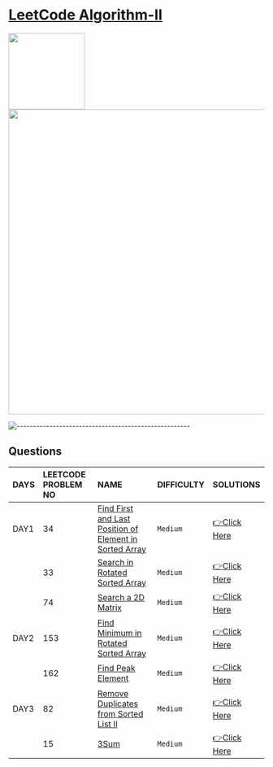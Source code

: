 # [LeetCode Algorithm-II](https://leetcode.com/study-plan/algorithm/?progress=fss6tkg)
<p float="left">
  <img src="https://assets.leetcode.com/study_plan/algorithm/cover.png" width="150" />
  <img src="https://upload.wikimedia.org/wikipedia/commons/0/0a/LeetCode_Logo_black_with_text.svg" width="600" /> 
</p>

![-----------------------------------------------------](https://raw.githubusercontent.com/andreasbm/readme/master/assets/lines/rainbow.png)

## Questions

| DAYS  | LEETCODE PROBLEM NO |  NAME                         |  DIFFICULTY  |   SOLUTIONS                                                    |
| :-----| :------------------ | :---------------------------- | :----------- |  :------------------------------------------------------------ |
| DAY1 | 34 | [Find First and Last Position of Element in Sorted Array](https://leetcode.com/problems/find-first-and-last-position-of-element-in-sorted-array/) | `Medium` | [👉Click Here](https://github.com/dhrupad17/Algorithm2_Leetcode/blob/main/DAY1P1.md) |
|  | 33 | [Search in Rotated Sorted Array](https://leetcode.com/problems/search-in-rotated-sorted-array/) | `Medium` | [👉Click Here](https://github.com/dhrupad17/Algorithm2_Leetcode/blob/main/DAY1P2.md) |
|  | 74 | [Search a 2D Matrix](https://leetcode.com/problems/search-a-2d-matrix/) | `Medium` | [👉Click Here](https://github.com/dhrupad17/Algorithm2_Leetcode/blob/main/DAY1P3.md) |
| DAY2 | 153 | [Find Minimum in Rotated Sorted Array](https://leetcode.com/problems/find-minimum-in-rotated-sorted-array/) | `Medium` | [👉Click Here](https://github.com/dhrupad17/Algorithm2_Leetcode/blob/main/DAY2P1.md) |
|  | 162 | [Find Peak Element](https://leetcode.com/problems/find-peak-element/) | `Medium` | [👉Click Here](https://github.com/dhrupad17/Algorithm2_Leetcode/blob/main/DAY2P2.md) |
| DAY3 | 82 | [Remove Duplicates from Sorted List II](https://leetcode.com/problems/remove-duplicates-from-sorted-list-ii/) | `Medium` | [👉Click Here](https://github.com/dhrupad17/Algorithm2_Leetcode/blob/main/DAY3P1.md) |
|  | 15 | [3Sum](https://leetcode.com/problems/3sum/) | `Medium` | [👉Click Here](https://github.com/dhrupad17/Algorithm2_Leetcode/blob/main/DAY3P2.md) |
